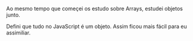 

Ao mesmo tempo que começei os estudo sobre Arrays, estudei objetos junto.

Defini que tudo no JavaScript é um objeto.
Assim ficou mais fácil para eu assimiliar.


